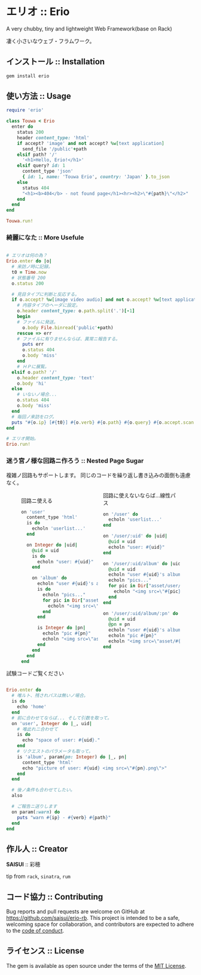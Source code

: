 # エリオ :: Erio

A very chubby, tiny and lightweight Web Framework(base on Rack)

凄く小さいなウェブ・フラムワーク。

## インストール :: Installation

```bash
gem install erio
```

## 使い方法 :: Usage

```ruby
require 'erio'

class Touwa < Erio
  enter do
    status 200
    header content_type: 'html'
    if accept? 'image' and not accept? %w[text application]
      send_file '/public'+path
    elsif path? '/'
      '<h1>Hello, Erio!</h1>'
    elsif query? id: 1
      content_type 'json'
      { id: 1, name: 'Touwa Erio', country: 'Japan' }.to_json
    else
      status 404
      "<h1><b>404</b> - not found page</h1><hr><h2>\"#{path}\"</h2>"
    end
  end
end

Touwa.run!

```

### 綺麗になた :: More Usefule

```ruby

# エリオは何の為？
Erio.enter do |o|
  # 来訪ノ時に記録。
  t0 = Time.now
  # 状態番号 200
  o.status 200

  # 見目タイプに判断と反応する。
  if o.accept? %w[image video audio] and not o.accept? %w[text application]
    # 内容タイプのヘーダに設定。
    o.header content_type: o.path.split('.')[-1]
    begin
    # ファイルに発送。
      o.body File.binread('public'+path)
    rescue => err
    # ファイルに有りませんならば、異常ニ報告する。
      puts err
      o.status 404
      o.body 'miss'
    end
    # ＨＰに展覧。
  elsif o.path? '/'
    o.header content_type: 'text'
    o.body 'hi'
  else
    # いないノ場合...
    o.status 404
    o.body 'miss'
  end
  # 毎回ノ来訪をログ。
  puts "#{o.ip} [#{t0}] #{o.verb} #{o.path} #{o.query} #{o.accept.scan(/\w+(?=\/)/).uniq.join(',')} #{"%.04f" % (Time.now-t0).to_f}"
end

# エリオ開始。
Erio.run!
```

### 迷う宮ノ様な回路ニ作ろう :: Nested Page Sugar

複雑ノ回路もサポートします。
同じのコードを繰り返し書き込みの面倒も遠慮なく。

<style>
  [cols-2] { column-count: 2 }
  [cols-3] { column-count: 3 }
  [cols-4] { column-count: 4 }
</style>
<figure cols-2>

回路ニ使える

```ruby
on 'user'
  content_type 'html'
  is do
    echoln 'userlist...'
  end

  on Integer do |uid|
    @uid = uid
    is do
      echoln "user: #{uid}"
    end

    on 'album' do
      echoln "user #{uid}'s album"
      is do
        echoln "pics..."
        for pic in Dir["asset/user/#{@uid}/*.png"]
          echoln "<img src=\"#{pic}\">"
        end
      end

      is Integer do |pn|
        echoln "pic #{pn}"
        echoln "<img src=\"asset/#{@uid}/#{@pn}.png\">"
      end
    end
  end
end
```

回路に使えないならば...線性パス

```ruby
on '/user' do
  echoln 'userlist...'
end

on '/user/:uid' do |uid|
  @uid = uid
  echoln "user: #{uid}"
end

on '/user/:uid/album' do |uid|
  @uid = uid
  echoln "user #{uid}'s album"
  echoln "pics..."
  for pic in Dir["asset/user/#{@uid}/*.png"].map
    echoln "<img src=\"#{pic}\">"
  end
end

on '/user/:uid/album/:pn' do |uid, pn|
  @uid = uid
  @pn = pn
  echoln "user #{uid}'s album"
  echoln "pic #{pn}"
  echoln "<img src=\"asset/#{@uid}/#{@pn}.png\">"
end
```

</figure>

試験コードご覧ください

```ruby

Erio.enter do
  # 唯ルト、残されパスは無いノ場合。
  is do
    echo 'home'
  end
  # 前に合わせてならば... そして引数を取って。
  on 'user', Integer do |_, uid|
    # 唯此れニ合わせて
    is do
      echo "space of user: #{uid}."
    end
    # リクエストのパラメータも取って。
    is 'album', param(pn: Integer) do |_, pn|
      content_type 'html'
      echo "picture of user: #{uid} <img src=\"#{pn}.png\">"
    end
  end

  # 後ノ条件も合わせてしたい。
  also

  # ご報告ニ送りします
  on param(:warn) do
    puts "warn #{ip} - #{verb} #{path}"
  end
end

```

## 作ル人 :: Creator

__SAISUI__ :: 彩穂

tip from `rack`, `sinatra`, `rum`

## コード協力 :: Contributing

Bug reports and pull requests are welcome on GitHub at https://github.com/saisui/erio-rb. This project is intended to be a safe, welcoming space for collaboration, and contributors are expected to adhere to the [code of conduct](https://github.com/saisui/erio-rb/blob/master/CODE_OF_CONDUCT.md).

## ライセンス :: License

The gem is available as open source under the terms of the [MIT License](https://opensource.org/licenses/MIT).
